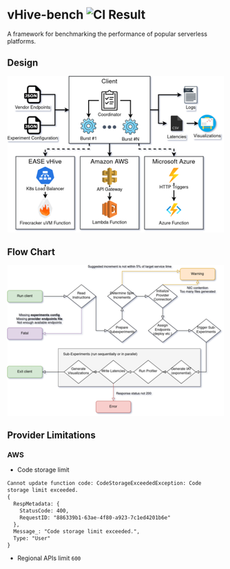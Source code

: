 # vHive-bench ![CI Result](https://github.com/ease-lab/vhive-bench/workflows/Go/badge.svg?branch=master)
A framework for benchmarking the performance of popular serverless platforms. 

## Design
![design](design/diagram.png)

## Flow Chart
![design](design/flow-chart.png)

## Provider Limitations

### AWS
- Code storage limit
```
Cannot update function code: CodeStorageExceededException: Code storage limit exceeded.
{
  RespMetadata: {
    StatusCode: 400,
    RequestID: "886339b1-63ae-4f80-a923-7c1ed4201b6e"
  },
  Message_: "Code storage limit exceeded.",
  Type: "User"
}
```

- Regional APIs limit `600`